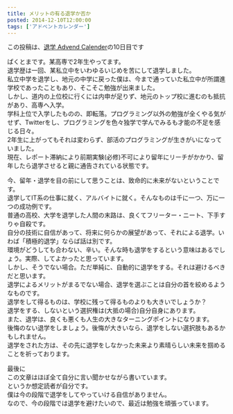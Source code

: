 ```yaml
---
title: メリットの有る退学か否か
posted: 2014-12-10T12:00:00
tags: ['アドベントカレンダー']
---
```


この投稿は、[退学 Advend
Calender](http://www.adventar.org/calendars/573)の10日目です  
  
ぱくとまです。某高専で2年生やってます。  
退学歴は一回、某私立中をいわゆるいじめを苦にして退学しました。  
私立中学を退学し、地元の中学に戻った僕は、今まで通っていた私立中が所謂進学校であったこともあり、そこそこ勉強が出来ました。  
しかし、道内の上位校に行くには内申が足りず、地元のトップ校に進むのも抵抗があり、高専へ入学。  
学科上位で入学したものの、即転落。プログラミング以外の勉強が全くやる気がせず、Twitterをし、プログラミングを色々独学で学んでみるも才能の不足を感じる日々。  
2年生に上がってもそれは変わらず、部活のプログラミングが生きがいになっていました。  
現在、レポート滞納により前期実験(必修)不可により留年にリーチがかかり、留年したら退学させると親に通告されている状態です。  
  
今、留年・退学を目の前にして思うことは、致命的に未来がないということです。  
退学してIT系の仕事に就く、アルバイトに就く。そんなものは千に一つ、万に一つの成功例です。  
普通の高校、大学を退学した人間の末路は、良くてフリーター・ニート、下手すりゃ自殺です。  
自分の技術に自信があって、将来に何らかの展望があって、それによる退学。いわば「積極的退学」ならば話は別です。  
環境がどうしても合わない、辛い。そんな時も退学をするという意味はあるでしょう。実際、してよかったと思っています。  
しかし、そうでない場合。ただ単純に、自動的に退学をする。それは避けるべきだと思います。  
退学によるメリットがまるでない場合、退学を選ぶことは自分の首を絞めるようなものです。  
退学をして得るものは、学校に残って得るものよりも大きいでしょうか？  
退学をする、しないという選択権は(大抵の場合)自分自身にあります。  
また、退学は、良くも悪くも人生の大きなターニングポイントになります。  
後悔のない退学をしましょう。後悔が大きいなら、退学をしない選択肢もあるかもしれません。  
退学をされた方は、その先に退学をしなかった未来より素晴らしい未来を掴めることを祈っております。  
  
  
  
最後に  
この文章はほぼ全て自分に言い聞かせながら書いています。  
というか想定読者が自分です。  
僕は今の段階で退学をしてやっていける自信がありません。  
なので、今の段階では退学を避けたいので、最近は勉強を頑張っています。

